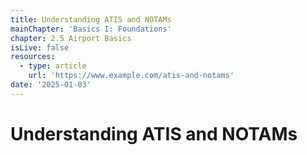 ```yaml
---
title: Understanding ATIS and NOTAMs
mainChapter: 'Basics I: Foundations'
chapter: 2.5 Airport Basics
isLive: false
resources:
  - type: article
    url: 'https://www.example.com/atis-and-notams'
date: '2025-01-03'
---
```


# Understanding ATIS and NOTAMs
